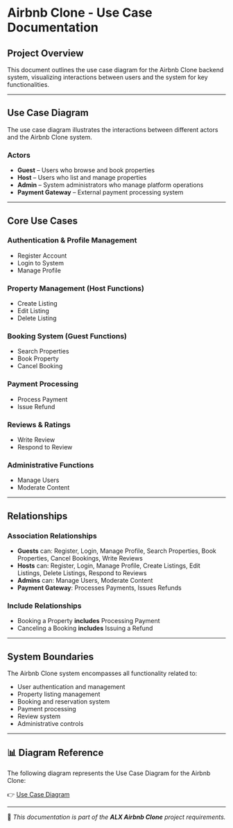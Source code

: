 # Airbnb Clone - Use Case Documentation

## Project Overview

This document outlines the use case diagram for the Airbnb Clone backend system, visualizing interactions between users and the system for key functionalities.

---

## Use Case Diagram

The use case diagram illustrates the interactions between different actors and the Airbnb Clone system.

### Actors

- **Guest** – Users who browse and book properties  
- **Host** – Users who list and manage properties  
- **Admin** – System administrators who manage platform operations  
- **Payment Gateway** – External payment processing system  

---

## Core Use Cases

### Authentication & Profile Management

- Register Account  
- Login to System  
- Manage Profile  

### Property Management (Host Functions)

- Create Listing  
- Edit Listing  
- Delete Listing  

### Booking System (Guest Functions)

- Search Properties  
- Book Property  
- Cancel Booking  

### Payment Processing

- Process Payment  
- Issue Refund  

### Reviews & Ratings

- Write Review  
- Respond to Review  

### Administrative Functions

- Manage Users  
- Moderate Content  

---

## Relationships

### Association Relationships

- **Guests** can: Register, Login, Manage Profile, Search Properties, Book Properties, Cancel Bookings, Write Reviews  
- **Hosts** can: Register, Login, Manage Profile, Create Listings, Edit Listings, Delete Listings, Respond to Reviews  
- **Admins** can: Manage Users, Moderate Content  
- **Payment Gateway**: Processes Payments, Issues Refunds  

### Include Relationships

- Booking a Property **includes** Processing Payment  
- Canceling a Booking **includes** Issuing a Refund  

---

## System Boundaries

The Airbnb Clone system encompasses all functionality related to:  
- User authentication and management
- Property listing management  
- Booking and reservation system  
- Payment processing  
- Review system  
- Administrative controls  

---

## 📊 Diagram Reference

The following diagram represents the Use Case Diagram for the Airbnb Clone:

👉 [Use Case Diagram](./use-case-diagram.png)  

---

📌 *This documentation is part of the **ALX Airbnb Clone** project requirements.*
